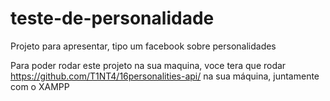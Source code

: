 # teste-de-personalidade
Projeto para apresentar, tipo um facebook sobre personalidades

Para poder rodar este projeto na sua maquina, voce tera que rodar https://github.com/T1NT4/16personalities-api/ na sua máquina, juntamente com o XAMPP